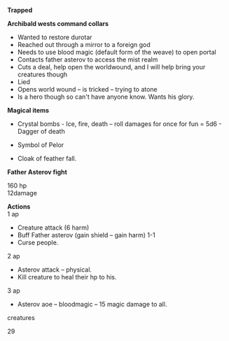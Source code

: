 **Trapped**
 
**Archibald wests command collars**
 
- Wanted to restore durotar
- Reached out through a mirror to a foreign god
- Needs to use blood magic (default form of the weave) to open portal
- Contacts father asterov to access the mist realm
- Cuts a deal, help open the worldwound, and I will help bring your creatures though
- Lied
- Opens world wound – is tricked – trying to atone
- Is a hero though so can't have anyone know. Wants his glory.
 
**Magical items**
 
- Crystal bombs - Ice, fire, death – roll damages for once for fun = 5d6 - Dagger of death
    
- Symbol of Pelor
 
- Cloak of feather fall.
 
**Father Asterov fight**
 
160 hp  
12damage
 
**Actions**  
1 ap
 
- Creature attack (6 harm)
- Buff Father asterov (gain shield – gain harm) 1-1
- Curse people.
 
2 ap
 
- Asterov attack – physical.
- Kill creature to heal their hp to his.
   

3 ap

- Asterov aoe – bloodmagic – 15 magic damage to all.

creatures
 
29